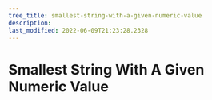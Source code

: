 ```yaml
---
tree_title: smallest-string-with-a-given-numeric-value
description: 
last_modified: 2022-06-09T21:23:28.2328
---
```


# Smallest String With A Given Numeric Value
